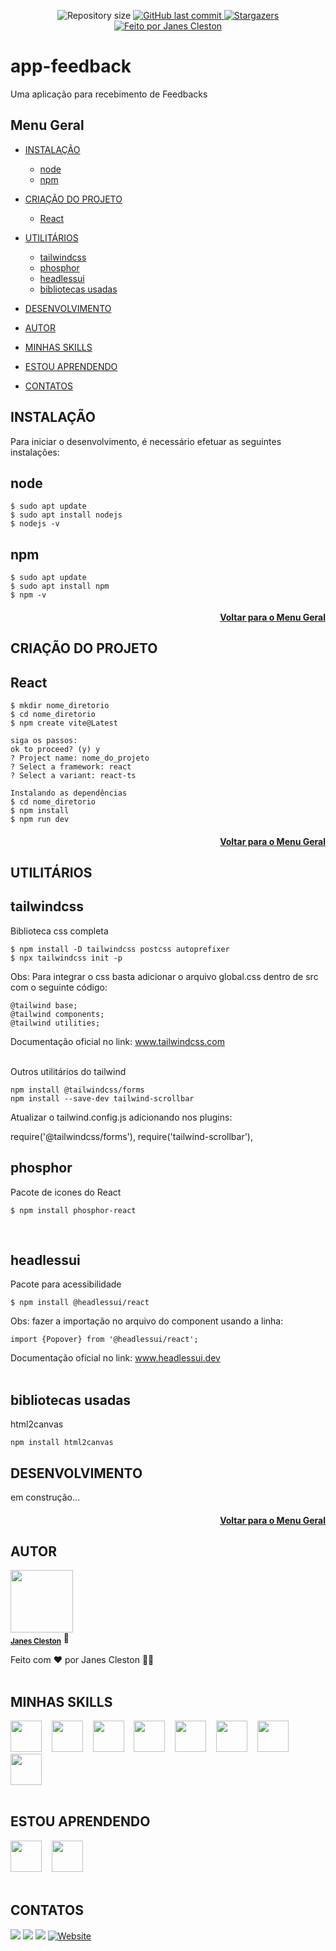 <p align="center">
  <img alt="Repository size" src="https://img.shields.io/github/repo-size/jcleston/modulo1">  
  <a href="https://github.com/jcleston/modulo1/commits/master">
    <img alt="GitHub last commit" src="https://img.shields.io/github/last-commit/jcleston/modulo1">
  </a>
   <a href="https://github.com/jcleston/modulo1/stargazers">
    <img alt="Stargazers" src="https://img.shields.io/github/stars/jcleston/modulo1?style=social">
  </a>
  <a href="https://www.linkedin.com/in/janescleston/">
    <img alt="Feito por Janes Cleston" src="https://img.shields.io/badge/feito%20por-Janes%20Cleston-%237519C1">
  </a>
</p>

# app-feedback
Uma aplicação para recebimento de Feedbacks

## Menu Geral
<!--ts-->
* [INSTALAÇÃO](#instalação)
  * [node](#node)
  * [npm](#npm)
  
* [CRIAÇÃO DO PROJETO](#criação-do-projeto)
  * [React](#react)

* [UTILITÁRIOS](#utilitários)
  * [tailwindcss](#tailwindcss)
  * [phosphor](#phosphor)
  * [headlessui](#headlessui)
  * [bibliotecas usadas](#bibliotecas-usadas)

* [DESENVOLVIMENTO](#desenvolvimento)

* [AUTOR](#autor)
* [MINHAS SKILLS](#minhas-skills)
* [ESTOU APRENDENDO](#estou-aprendendo)
* [CONTATOS](#contatos)
<!--te-->

## INSTALAÇÃO
Para iniciar o desenvolvimento, é necessário efetuar as seguintes instalações:

## node
```shell
$ sudo apt update
$ sudo apt install nodejs
$ nodejs -v
```

## npm
```shell
$ sudo apt update
$ sudo apt install npm
$ npm -v
```

<h4 align="right">

[Voltar para o Menu Geral](#menu-geral)
</h4>


## CRIAÇÃO DO PROJETO
## React
```shell
$ mkdir nome_diretorio
$ cd nome_diretorio
$ npm create vite@Latest

siga os passos:
ok to proceed? (y) y
? Project name: nome_do_projeto
? Select a framework: react
? Select a variant: react-ts

Instalando as dependências
$ cd nome_diretorio
$ npm install
$ npm run dev
```

<h4 align="right">

[Voltar para o Menu Geral](#menu-geral)
</h4>


## UTILITÁRIOS
## tailwindcss
Biblioteca css completa
```shell
$ npm install -D tailwindcss postcss autoprefixer
$ npx tailwindcss init -p
```
Obs: Para integrar o css basta adicionar o arquivo global.css dentro de src com o seguinte código:
```shell
@tailwind base;
@tailwind components;
@tailwind utilities;
```
Documentação oficial no link: <a href="https://tailwindcss.com/docs/installation/using-postcss">www.tailwindcss.com</a>
<br /><br />

Outros utilitários do tailwind
```shell
npm install @tailwindcss/forms
npm install --save-dev tailwind-scrollbar 
```

Atualizar o tailwind.config.js adicionando nos plugins:

require('@tailwindcss/forms'),
require('tailwind-scrollbar'),

## phosphor
Pacote de icones do React
```shell
$ npm install phosphor-react
```
<br />


## headlessui
Pacote para acessibilidade
```shell
$ npm install @headlessui/react
```
Obs: fazer a importação no arquivo do component usando a linha:
<br />


```shell
import {Popover} from '@headlessui/react';
```
Documentação oficial no link: <a href="https://headlessui.dev/react/popover">www.headlessui.dev</a>
<br /><br />

## bibliotecas usadas
html2canvas
```shell
npm install html2canvas
```

## DESENVOLVIMENTO
em construção...



<h4 align="right">

[Voltar para o Menu Geral](#menu-geral)
</h4>

## AUTOR
<img src="https://avatars.githubusercontent.com/u/13952621?v=4" width="100px;" alt=""/>
<br />
<sub><b><a href="https://www.linkedin.com/in/janescleston/" title="LinkedIn">Janes Cleston</a></b></sub> 🚀

Feito com ❤️ por Janes Cleston 👋🏽
<br /><br />

## MINHAS SKILLS
<a href="https://pt.wikipedia.org/wiki/Linux"><img src="https://cdn.jsdelivr.net/gh/devicons/devicon/icons/linux/linux-original.svg" width="50"/></a>&nbsp;&nbsp;&nbsp;
<a href="https://pt.wikipedia.org/wiki/HTML5"><img src="https://cdn.jsdelivr.net/gh/devicons/devicon/icons/html5/html5-plain-wordmark.svg" width="50"/></a>&nbsp;&nbsp;&nbsp;
<a href="https://pt.wikipedia.org/wiki/CSS3"><img src="https://cdn.jsdelivr.net/gh/devicons/devicon/icons/css3/css3-plain-wordmark.svg" width="50"/></a>&nbsp;&nbsp;&nbsp;
<a href="https://developer.mozilla.org/pt-BR/docs/Web/JavaScript"><img src="https://cdn.jsdelivr.net/gh/devicons/devicon/icons/javascript/javascript-plain.svg" width="50"/></a>&nbsp;&nbsp;&nbsp;
<a href="https://www.php.net/"><img src="https://cdn.jsdelivr.net/gh/devicons/devicon/icons/php/php-plain.svg" width="50"/></a>&nbsp;&nbsp;&nbsp;
<a href="https://www.mysql.com/"><img src="https://cdn.jsdelivr.net/gh/devicons/devicon/icons/mysql/mysql-plain-wordmark.svg" width="50"/></a>&nbsp;&nbsp;&nbsp;
<a href="https://www.postgresql.org/"><img src="https://cdn.jsdelivr.net/gh/devicons/devicon/icons/postgresql/postgresql-plain-wordmark.svg" width="50"/></a>&nbsp;&nbsp;&nbsp;
<a href="https://github.com/"><img src="https://cdn.jsdelivr.net/gh/devicons/devicon/icons/github/github-original-wordmark.svg" width="50"/></a>
<br /><br />

## ESTOU APRENDENDO
<a href="https://pt-br.reactjs.org/"><img src="https://cdn.jsdelivr.net/gh/devicons/devicon/icons/react/react-original-wordmark.svg" width="50"/></a>&nbsp;&nbsp;&nbsp;
<a href="https://nodejs.org/en/"><img src="https://cdn.jsdelivr.net/gh/devicons/devicon/icons/nodejs/nodejs-plain.svg" width="50"/></a>
<br /><br />

## CONTATOS
<div>
<a href="https://www.linkedin.com/in/janescleston/" target="blank"><img src="https://img.shields.io/badge/-Janes Cleston-%230077B5?style=for-the-badge&logo=linkedin&logoColor=white"></a>
<a href="https://www.instagram.com/jcleston/" target="blank"><img src="https://img.shields.io/badge/-Jcleston-%23E4405F?style=for-the-badge&logo=instagram&logoColor=white"></a>
<a href = "mailto:janes.cleston.silva@gmail.com"><img src="https://img.shields.io/badge/janes.cleston.silva@gmail.com-D14836?style=for-the-badge&logo=gmail&logoColor=white"></a>
<a href="https://jcleston.github.io/github-page/" target="_blank"><img alt="Website" src="https://img.shields.io/website?style=for-the-badge&url=https%3A%2F%2Fjcleston.github.io%2Fgithub-page%2F"></a>
</div>
<br /><br />